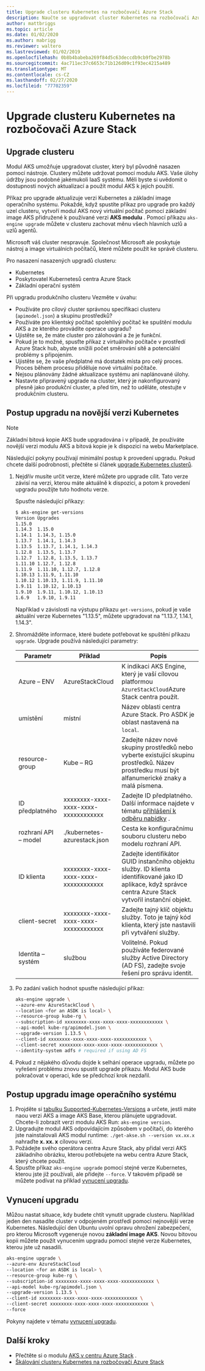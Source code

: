 ```yaml
---
title: Upgrade clusteru Kubernetes na rozbočovači Azure Stack
description: Naučte se upgradovat cluster Kubernetes na rozbočovači Azure Stack.
author: mattbriggs
ms.topic: article
ms.date: 01/02/2020
ms.author: mabrigg
ms.reviewer: waltero
ms.lastreviewed: 01/02/2019
ms.openlocfilehash: 0b8b4babeba269f84d5c63deccdb9cb9fbe2978b
ms.sourcegitcommit: 4ac711ec37c6653c71b126d09c1f93ec4215a489
ms.translationtype: MT
ms.contentlocale: cs-CZ
ms.lasthandoff: 02/27/2020
ms.locfileid: "77702359"
---
```

# <a name="upgrade-a-kubernetes-cluster-on-azure-stack-hub"></a>Upgrade clusteru Kubernetes na rozbočovači Azure Stack

## <a name="upgrade-a-cluster"></a>Upgrade clusteru

Modul AKS umožňuje upgradovat cluster, který byl původně nasazen pomocí nástroje. Clustery můžete udržovat pomocí modulu AKS. Vaše úlohy údržby jsou podobné jakémukoli IaaS systému. Měli byste si uvědomit o dostupnosti nových aktualizací a použít modul AKS k jejich použití.

Příkaz pro upgrade aktualizuje verzi Kubernetes a základní image operačního systému. Pokaždé, když spustíte příkaz pro upgrade pro každý uzel clusteru, vytvoří modul AKS nový virtuální počítač pomocí základní image AKS přidružené k používané verzi **AKS modulu** . Pomocí příkazu `aks-engine upgrade` můžete v clusteru zachovat měnu všech hlavních uzlů a uzlů agentů. 

Microsoft váš cluster nespravuje. Společnost Microsoft ale poskytuje nástroj a image virtuálních počítačů, které můžete použít ke správě clusteru. 

Pro nasazení nasazených upgradů clusteru:

-   Kubernetes
-   Poskytovatel Kubernetesů centra Azure Stack
-   Základní operační systém

Při upgradu produkčního clusteru Vezměte v úvahu:

-   Používáte pro cílový cluster správnou specifikaci clusteru (`apimodel.json`) a skupinu prostředků?
-   Používáte pro klientský počítač spolehlivý počítač ke spuštění modulu AKS a ze kterého provádíte operace upgradu?
-   Ujistěte se, že máte cluster pro zálohování a že je funkční.
-   Pokud je to možné, spusťte příkaz z virtuálního počítače v prostředí Azure Stack hub, abyste snížili počet směrování sítě a potenciální problémy s připojením.
-   Ujistěte se, že vaše předplatné má dostatek místa pro celý proces. Proces během procesu přiděluje nové virtuální počítače.
-   Nejsou plánovány žádné aktualizace systému ani naplánované úlohy.
-   Nastavte připravený upgrade na cluster, který je nakonfigurovaný přesně jako produkční cluster, a před tím, než to uděláte, otestujte v produkčním clusteru.

## <a name="steps-to-upgrade-to-a-newer-kubernetes-version"></a>Postup upgradu na novější verzi Kubernetes

> [!Note]  
> Základní bitová kopie AKS bude upgradována i v případě, že používáte novější verzi modulu AKS a bitová kopie je k dispozici na webu Marketplace.

Následující pokyny používají minimální postup k provedení upgradu. Pokud chcete další podrobnosti, přečtěte si článek [upgrade Kubernetes clusterů](https://github.com/Azure/aks-engine/blob/master/docs/topics/upgrade.md).

1. Nejdřív musíte určit verze, které můžete pro upgrade cílit. Tato verze závisí na verzi, kterou máte aktuálně k dispozici, a potom k provedení upgradu použijte tuto hodnotu verze.

    Spusťte následující příkazy:

    ```bash  
    $ aks-engine get-versions
    Version Upgrades
    1.15.0
    1.14.3  1.15.0
    1.14.1  1.14.3, 1.15.0
    1.13.7  1.14.1, 1.14.3
    1.13.5  1.13.7, 1.14.1, 1.14.3
    1.12.8  1.13.5, 1.13.7
    1.12.7  1.12.8, 1.13.5, 1.13.7
    1.11.10 1.12.7, 1.12.8
    1.11.9  1.11.10, 1.12.7, 1.12.8
    1.10.13 1.11.9, 1.11.10
    1.10.12 1.10.13, 1.11.9, 1.11.10
    1.9.11  1.10.12, 1.10.13
    1.9.10  1.9.11, 1.10.12, 1.10.13
    1.6.9   1.9.10, 1.9.11
    ```

    Například v závislosti na výstupu příkazu `get-versions`, pokud je vaše aktuální verze Kubernetes "1.13.5", můžete upgradovat na "1.13.7, 1.14.1, 1.14.3".

2. Shromážděte informace, které budete potřebovat ke spuštění příkazu `upgrade`. Upgrade používá následující parametry:

    | Parametr | Příklad | Popis |
    | --- | --- | --- |
    | Azure – ENV | AzureStackCloud | K indikaci AKS Engine, který je vaší cílovou platformou `AzureStackCloud`Azure Stack centra použít. |
    | umístění | místní | Název oblasti centra Azure Stack. Pro ASDK je oblast nastavená na `local`. |
    | resource-group | Kube – RG | Zadejte název nové skupiny prostředků nebo vyberte existující skupinu prostředků. Název prostředku musí být alfanumerické znaky a malá písmena. |
    | ID předplatného | xxxxxxxx-xxxx-xxxx-xxxx-xxxxxxxxxxxx | Zadejte ID předplatného. Další informace najdete v tématu [přihlášení k odběru nabídky](https://docs.microsoft.com/azure-stack/user/azure-stack-subscribe-services#subscribe-to-an-offer) . |
    | rozhraní API – model | ./kubernetes-azurestack.json | Cesta ke konfiguračnímu souboru clusteru nebo modelu rozhraní API. |
    | ID klienta | xxxxxxxx-xxxx-xxxx-xxxx-xxxxxxxxxxxx | Zadejte identifikátor GUID instančního objektu služby. ID klienta identifikované jako ID aplikace, když správce centra Azure Stack vytvořil instanční objekt. |
    | client-secret | xxxxxxxx-xxxx-xxxx-xxxx-xxxxxxxxxxxx | Zadejte tajný klíč objektu služby. Toto je tajný kód klienta, který jste nastavili při vytváření služby. |
    | Identita – systém | službou | Volitelné. Pokud používáte federované služby Active Directory (AD FS), zadejte svoje řešení pro správu identit. |

3. Po zadání vašich hodnot spusťte následující příkaz:

    ```bash  
    aks-engine upgrade \
    --azure-env AzureStackCloud \
    --location <for an ASDK is local> \
    --resource-group kube-rg \
    --subscription-id xxxxxxxx-xxxx-xxxx-xxxx-xxxxxxxxxxxx \
    --api-model kube-rg/apimodel.json \
    --upgrade-version 1.13.5 \
    --client-id xxxxxxxx-xxxx-xxxx-xxxx-xxxxxxxxxxxx \
    --client-secret xxxxxxxx-xxxx-xxxx-xxxx-xxxxxxxxxxxx \
    --identity-system adfs # required if using AD FS
    ```

4.  Pokud z nějakého důvodu dojde k selhání operace upgradu, můžete po vyřešení problému znovu spustit upgrade příkazu. Modul AKS bude pokračovat v operaci, kde se předchozí krok nezdařil.

## <a name="steps-to-only-upgrade-the-os-image"></a>Postup upgradu image operačního systému

1. Projděte si [tabulku Supported-Kubernetes-Versions](https://github.com/Azure/aks-engine/blob/master/docs/topics/azure-stack.md#supported-kubernetes-versions) a určete, jestli máte naou verzi AKS a image AKS Base, kterou plánujete upgradovat. Chcete-li zobrazit verzi modulu AKS Run: `aks-engine version`.
2. Upgradujte modul AKS odpovídajícím způsobem v počítači, do kterého jste nainstalovali AKS modul runtime: `./get-akse.sh --version vx.xx.x` nahraďte **x. xx. x** cílovou verzí.
3. Požádejte svého operátora centra Azure Stack, aby přidal verzi AKS základního obrázku, kterou potřebujete na webu centra Azure Stack, který chcete použít.
4. Spusťte příkaz `aks-engine upgrade` pomocí stejné verze Kubernetes, kterou jste již používali, ale přidejte `--force`. V takovém případě se můžete podívat na příklad [vynucení upgradu](#forcing-an-upgrade).


## <a name="forcing-an-upgrade"></a>Vynucení upgradu

Můžou nastat situace, kdy budete chtít vynutit upgrade clusteru. Například jeden den nasadíte cluster v odpojeném prostředí pomocí nejnovější verze Kubernetes. Následující den Ubuntu uvolní opravu ohrožení zabezpečení, pro kterou Microsoft vygeneruje novou **základní image AKS**. Novou bitovou kopii můžete použít vynucením upgradu pomocí stejné verze Kubernetes, kterou jste už nasadili.

```bash  
aks-engine upgrade \
--azure-env AzureStackCloud   
--location <for an ASDK is local> \
--resource-group kube-rg \
--subscription-id xxxxxxxx-xxxx-xxxx-xxxx-xxxxxxxxxxxx \
--api-model kube-rg/apimodel.json \
--upgrade-version 1.13.5 \
--client-id xxxxxxxx-xxxx-xxxx-xxxx-xxxxxxxxxxxx \
--client-secret xxxxxxxx-xxxx-xxxx-xxxx-xxxxxxxxxxxx \
--force
```

Pokyny najdete v tématu [vynucení upgradu](https://github.com/Azure/aks-engine/blob/master/docs/topics/upgrade.md#force-upgrade).

## <a name="next-steps"></a>Další kroky

- Přečtěte si o modulu [AKS v centru Azure Stack](azure-stack-kubernetes-aks-engine-overview.md) .
- [Škálování clusteru Kubernetes na rozbočovači Azure Stack](azure-stack-kubernetes-aks-engine-scale.md)